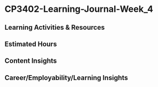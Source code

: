 # CP3402-Learning-Journal-Week_4

## Learning Activities & Resources


## Estimated Hours


## Content Insights


## Career/Employability/Learning Insights
